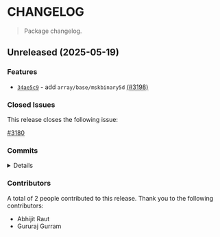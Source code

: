 # CHANGELOG

> Package changelog.

<section class="release" id="unreleased">

## Unreleased (2025-05-19)

<section class="features">

### Features

-   [`34ae5c9`](https://github.com/stdlib-js/stdlib/commit/34ae5c9570bf6428dc5bede92557ae56981554c2) - add `array/base/mskbinary5d` [(#3198)](https://github.com/stdlib-js/stdlib/pull/3198)

</section>

<!-- /.features -->

<section class="issues">

### Closed Issues

This release closes the following issue:

[#3180](https://github.com/stdlib-js/stdlib/issues/3180)

</section>

<!-- /.issues -->

<section class="commits">

### Commits

<details>

-   [`836170d`](https://github.com/stdlib-js/stdlib/commit/836170decec14309639deb41ae3a3c22256d68af) - **refactor:** update paths _(by Gururaj Gurram)_
-   [`34ae5c9`](https://github.com/stdlib-js/stdlib/commit/34ae5c9570bf6428dc5bede92557ae56981554c2) - **feat:** add `array/base/mskbinary5d` [(#3198)](https://github.com/stdlib-js/stdlib/pull/3198) _(by Abhijit Raut)_

</details>

</section>

<!-- /.commits -->

<section class="contributors">

### Contributors

A total of 2 people contributed to this release. Thank you to the following contributors:

-   Abhijit Raut
-   Gururaj Gurram

</section>

<!-- /.contributors -->

</section>

<!-- /.release -->


